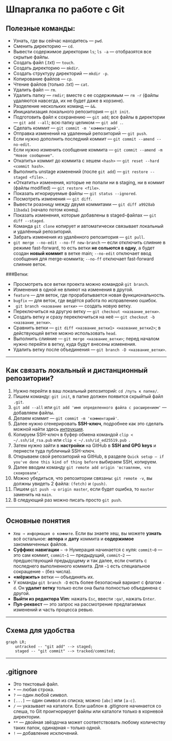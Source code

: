 # Шпаргалка по работе с Git

## Полезные команды:  
* Узнать, где вы сейчас находитесь — `pwd`.  
* Сменить директорию — `cd`.  
* Вывести содержимое директории `ls`; `ls -a` — отобразятся все скрытые файлы.  
* Создать файл (.txt) — `touch`.  
* Создать директорию — `mkdir`.  
* Создать структуру директорий — `mkdir -p`.  
* Копирование файлов — `cp`.  
* Чтение файлов (только .txt) — `cat`.  
* Удалить файл — `rm`.  
* Удалить папку — `rmdir`; вместе с ее содержимым — `rm -r` (файлы удаляются навсегда, их не будет даже в корзине).  
* Разделение нескольких команд — `&&`.  
* Инициализация локального репозитория — `git init`.  
* Подготовить файл к сохранению — `git add`; все файлы в директории — `git add --all`; всю папку целиком — `git add .`.  
* Сделать коммит — `git commit -m 'комментарий'`.  
* Отправка изменений на удаленный репозиторий — `git push`.  
* Если нужно дополнить последний коммит — `git commit --amend --no-edit`.  
* Если нужно изменить сообщение коммита — `git commit --amend -m "Новое сообщение"`.  
* Откатить» коммит до коммита с хешем `<hash>` — `git reset --hard <commit hash>`.  
* Выполнить unstage изменений (после `git add`) — `git restore --staged <file>`.  .  
* «Откатить» изменения, которые не попали ни в staging, ни в коммит (файлы modified) — `git restore <file>`.  
* Показать игнорируемые файлы — `git status --ignored`.  
* Посмотреть изменения — `git diff`.  
* Вывести роазницу между двумя коммитами — `git diff a9928ab 11bada1` (начало потом конец).  
* Показать изменения, которые добавлены в staged-файлах — `git diff --staged`.  
* Команда `git clone` копирует и автоматически связывает локальный и удалённый репозиторий.  
* Забрать изменения из удалённого репозитория — `git pull`.  
* `git merge --no-edit --no-ff new-branch` — если отключить слияние в режиме fast-forward, то есть ветки __не сольются в одну__, а будет создан __новый коммит__ в ветке main; `--no-edit` отключает ввод сообщения для merge-коммита; `--no-ff` отключает fast-forward слияние веток.  

###Ветки:  
* Просмотреть все ветки проекта можно командой `git branch`.  
* Изменения в одной не влияют на изменения в другой.  
* `feature` — для веток, где прорабатывается новая функциональность.  
* `bugfix` — для веток, где ведётся работа по исправлению ошибок.  
* ` git branch <название ветки>` — создать новую ветку.  
* Переключиться на другую ветку — `git checkout <название_ветки>`.  
* Создать ветку и сразу переключиться на неё — `git checkout -b <название_ветки>`.  
* Сравнить ветки — `git diff <название_ветки1> <название_ветки2>`; в действующей ветке можно использовать `head`.  
* Выполнить слияние — `git merge <название_ветки>`; перед началом нужно перейти в ветку, куда будут внесены изменения.  
* Удалить ветку после объединения — `git branch -D <название_ветки>`.  

---

## Как связать локальный и дистанционный репозитории?

1. Нужно перейти в ваш локальный репозиторий: `cd /путь к папке/`.  
2. Пишем команду: `git init`, в папке должен появится скрыйтый файл `.git`.  
3. `git add --all` или `git add 'имя определенного файла с расширением'` — добавляем файлы.  
4. Делаем коммит — `git commit -m 'комментарий'`.  
5. Далее нужно сгенерировать __SSH-ключ__, подробнее как это сделать можной найти здесь [интрукция](https://practicum.yandex.ru/trainer/git-basics/lesson/42435683-0922-4231-bfb4-d7d32d61f50a/ "Яндекс Практикум").  
6. Копируем SSH-ключ в буфер обмена командой `clip < ~/.ssh/id_rsa.pub` или `clip < ~/.ssh/id_ed25519.pub `.  
7. Затем нужно зайти в __настройки__ на GitHub в __SSH and GPG keys__ и пернести туда публичный SSH-ключ.  
8. Открываем свой репозиторий на GitHub, в разделе `Quick setup — if you've done this kind of thing before` выбираем SSH, копируем.
9. Далее вводим команду `git remote add origin 'вставляем, что скоировали'`.  
10. Можно убедиться, что репозитории связаны: `git remote -v`, вы должны увидеть 2 файла: `(fetch)` и `(push)`.  
11. Пишем `git push -u origin master`, если будет ошибка, то `master` заменить на `main`.  
12. В следующий раз можно писать просто `git push`.

---

## Основные понятия  
* `Хеш → информация о коммите`. Если вы знаете хеш, вы можете __узнать__ всё остальное: __автора__ и __дату__ коммита и __содержимое__ закоммиченных файлов.  
* __Суффикс навигации__ `~` → Нумерация начинается с нуля: `commit~0` — это сам коммит, `commit~1` — предыдущий, `commit~2` — предшествующий предыдущему и так далее, если считать с последнего выполненного коммита. Для `~1` есть специальное сокращение `~` (без числа).  
* __«мёржить»__ ветки — объединять их.  
* У команды `git branch -D` есть более безопасный вариант с флагом `-d`. Он __удалит ветку__ только если она была полностью объединена с другой.  
* __Выйти из редактора Vim__: нажать `Esc`, ввести `:qa!`, нажать `Enter`.  
* __Пул-реквест__ — это запрос на рассмотрение предлагаемых изменений и часть процесса ревью.  

---

## Схема для удобства

```mermaid
graph LR;
	untracked -- "git add" --> staged;
	staged -- "git commit" --> tracked/commited;
```

---

## .gitignore  
* Это текстовый файл.  
* `*` — любая строка.  
* `?` — один любой символ.  
* `[...]` — один символ из списка; можно `[abc]` или `[a-c]`.  
* `/` — указывает на каталоги. Если шаблон в .gitignore начинается со слеша, то Git проигнорирует файлы или каталоги только в корневой директории.  
* `**` — двойная звёздочка может соответствовать любому количеству таких папок, одинарная – только одной.  
* `!` — добавление исключений.  


